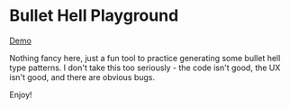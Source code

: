 # Bullet Hell Playground

[Demo](https://bullethell.vercel.app/)

Nothing fancy here, just a fun tool to practice generating some bullet hell type patterns. I don't take this too seriously - the code isn't good, the UX isn't good, and there are obvious bugs.

Enjoy!